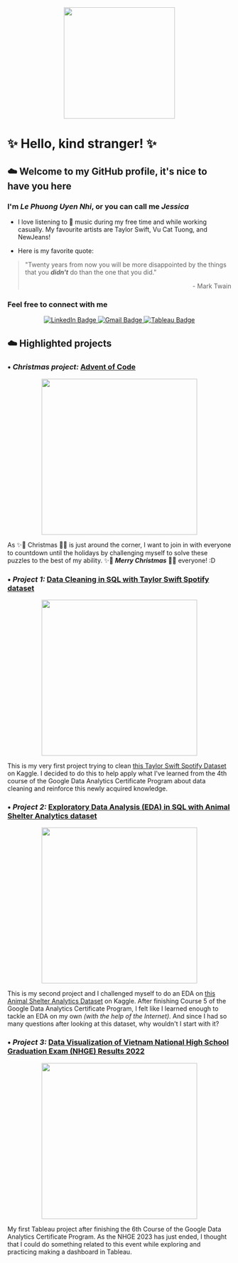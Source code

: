<div id="header" align="center">
  <img src="https://steamuserimages-a.akamaihd.net/ugc/1631947648964785474/81CBA15178466DD47195A239232202E78987B714/?imw=5000&imh=5000&ima=fit&impolicy=Letterbox&imcolor=%23000000&letterbox=false" width="250"/>
</div>

# ✨ **Hello, kind stranger!** ✨
## ☁️ Welcome to my GitHub profile, it's nice to have you here

### I'm *Le Phuong Uyen Nhi*, or you can call me *Jessica*
  
  - I love listening to :musical_note: music during my free time and while working casually. My favourite artists are Taylor Swift, Vu Cat Tuong, and NewJeans!
  
  - Here is my favorite quote:
  > "Twenty years from now you will be more disappointed by the things that you ***didn't*** do than the one that you did."
  > <p align="right">- Mark Twain</p>
  
### Feel free to connect with me
<div id="badges" align="center">
  <a href="https://www.linkedin.com/in/lpun-majessica/" {:target="_blank" rel="noopener"}>
    <img src="https://img.shields.io/badge/LinkedIn-blue?style=for-the-badge&logo=linkedin&logoColor=white" alt="LinkedIn Badge"/>
  </a>  
  <a href="mailto:nhi.lpu1205@gmail.com" target="_blank">
    <img src="https://img.shields.io/badge/Gmail-red?style=for-the-badge&logo=Gmail&logoColor=white" alt="Gmail Badge"/>
  </a>
  <a href="https://public.tableau.com/app/profile/lpun.majessica" {:target="_blank" rel="noopener"}>
    <img src="https://img.shields.io/badge/Tableau-E97627?style=for-the-badge&logo=Tableau&logoColor=white" alt="Tableau Badge"/>
  </a>  
 </div>
  
## ☁️ Highlighted projects

### • *Christmas project:* [Advent of Code](https://github.com/lpun-majessica/advent-of-code)

<div id="banner" align="center">
  <img src="https://th.bing.com/th/id/OIP.Z8gcdIKu0_e955Ufk_ztrwHaEE?w=328&h=180&c=7&r=0&o=5&dpr=1.5&pid=1.7" width="350"/>
</div>

As :sparkles::christmas_tree: Christmas :christmas_tree::sparkles: is just around the corner, I want to join in with everyone to countdown until the holidays by challenging myself to solve these puzzles to the best of my ability.
:sparkles::christmas_tree: ***Merry Christmas*** :christmas_tree::sparkles: everyone! :D

### • *Project 1:* [Data Cleaning in SQL with Taylor Swift Spotify dataset](https://github.com/lpun-majessica/DataAnalyticsPortfolio/blob/main/SQL/data_cleaning_taylor_swift.ipynb)

<div id="banner" align="center">
  <img src="https://img.buzzfeed.com/buzzfeed-static/static/2023-03/18/20/asset/4384748fe195/sub-buzz-14447-1679170744-1.jpg" width="350"/>
</div>

This is my very first project trying to clean [this Taylor Swift Spotify Dataset](https://www.kaggle.com/datasets/jarredpriester/taylor-swift-spotify-dataset) on Kaggle. I decided to do this to help apply what I've learned from the 4th course of the Google Data Analytics Certificate Program about data cleaning and reinforce this newly acquired knowledge.

### • *Project 2:* [Exploratory Data Analysis (EDA) in SQL with Animal Shelter Analytics dataset](https://github.com/lpun-majessica/DataAnalyticsPortfolio/blob/main/SQL/eda_animal_shelter.ipynb)

<div id="banner" align="center">
  <img src="https://firehouseaustin.com/wp-content/uploads/2021/09/7.jpg" width="350"/>
</div>

This is my second project and I challenged myself to do an EDA on [this Animal Shelter Analytics Dataset](https://www.kaggle.com/datasets/jackdaoud/animal-shelter-analytics) on Kaggle. After finishing Course 5 of the Google Data Analytics Certificate Program, I felt like I learned enough to tackle an EDA on my own *(with the help of the Internet)*. And since I had so many questions after looking at this dataset, why wouldn't I start with it?

### • *Project 3:* [Data Visualization of Vietnam National High School Graduation Exam (NHGE) Results 2022](https://public.tableau.com/app/profile/lpun.majessica/viz/TableauProjectVietnamNHSE2022/ResultReport)

<div id="banner" align="center">
  <img src="https://thitotnghiepthpt.vn/assets/news/thi-tot-nghiep-thpt-thptquocgiaeduvn-11.jpg" width="350"/>
</div>

My first Tableau project after finishing the 6th Course of the Google Data Analytics Certificate Program. As the NHGE 2023 has just ended, I thought that I could do something related to this event while exploring and practicing making a dashboard in Tableau.
